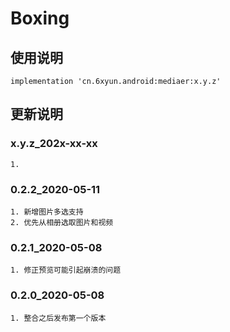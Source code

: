 Boxing
===

使用说明
---
```
implementation 'cn.6xyun.android:mediaer:x.y.z'
```

更新说明
---
### x.y.z_202x-xx-xx
    1. 

### 0.2.2_2020-05-11
    1. 新增图片多选支持
    2. 优先从相册选取图片和视频

### 0.2.1_2020-05-08
    1. 修正预览可能引起崩溃的问题

### 0.2.0_2020-05-08
    1. 整合之后发布第一个版本